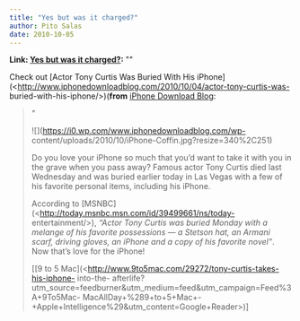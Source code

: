 ```yaml
---
title: "Yes but was it charged?"
author: Pito Salas
date: 2010-10-05
---
```


**Link: [Yes but was it charged?](None):** ""

Check out [Actor Tony Curtis Was Buried With His
iPhone](<http://www.iphonedownloadblog.com/2010/10/04/actor-tony-curtis-was-
buried-with-his-iphone/>)(**from** [iPhone Download
Blog](<http://www.iphonedownloadblog.com/feed/>):

> "
>
> ![](https://i0.wp.com/www.iphonedownloadblog.com/wp-
> content/uploads/2010/10/iPhone-Coffin.jpg?resize=340%2C251)
>
> Do you love your iPhone so much that you’d want to take it with you in the
> grave when you pass away? Famous actor Tony Curtis died last Wednesday and
> was buried earlier today in Las Vegas with a few of his favorite personal
> items, including his iPhone.
>
> According to [MSNBC](<http://today.msnbc.msn.com/id/39499661/ns/today-
> entertainment/>), _“Actor Tony Curtis was buried Monday with a melange of
> his favorite possessions — a Stetson hat, an Armani scarf, driving gloves,
> an iPhone and a copy of his favorite novel”_. Now that’s love for the
> iPhone!
>
> [[9 to 5 Mac](<http://www.9to5mac.com/29272/tony-curtis-takes-his-iphone-
> into-the-
> afterlife?utm_source=feedburner&utm_medium=feed&utm_campaign=Feed%3A+9To5Mac-
> MacAllDay+%289+to+5+Mac+-+Apple+Intelligence%29&utm_content=Google+Reader>)]


